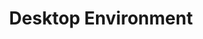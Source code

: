 ---
sidebar_position: 6
title: "Desktop Environment"
sidebar_label: "Desktop Environment"
description: "Setup graphical interfaces in Debian environments - configure display managers, manage window managers, customize themes, and establish desktop experiences."
keywords:
  - "debian desktop environment"
  - "graphical interface"
  - "display managers"
  - "window managers"
  - "desktop configuration"
tags:
  - debian
  - desktop-environment
  - graphical-interface
  - display-managers
  - desktop-configuration
slug: /linux/debian/configuration/desktop-environment
---